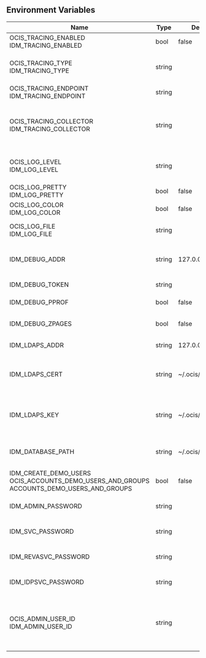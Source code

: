 ## Environment Variables

| Name | Type | Default Value | Description |
|------|------|---------------|-------------|
| OCIS_TRACING_ENABLED<br/>IDM_TRACING_ENABLED | bool | false | Activates tracing.|
| OCIS_TRACING_TYPE<br/>IDM_TRACING_TYPE | string |  | The type of tracing. Defaults to "", which is the same as "jaeger". Allowed tracing types are "jaeger" and "" as of now.|
| OCIS_TRACING_ENDPOINT<br/>IDM_TRACING_ENDPOINT | string |  | The endpoint of the tracing agent.|
| OCIS_TRACING_COLLECTOR<br/>IDM_TRACING_COLLECTOR | string |  | The HTTP endpoint for sending spans directly to a collector, i.e. http://jaeger-collector:14268/api/traces. Only used if the tracing endpoint is unset.|
| OCIS_LOG_LEVEL<br/>IDM_LOG_LEVEL | string |  | The log level. Valid values are: "panic", "fatal", "error", "warn", "info", "debug", "trace".|
| OCIS_LOG_PRETTY<br/>IDM_LOG_PRETTY | bool | false | Activates pretty log output.|
| OCIS_LOG_COLOR<br/>IDM_LOG_COLOR | bool | false | Activates colorized log output.|
| OCIS_LOG_FILE<br/>IDM_LOG_FILE | string |  | The path to the log file. Activates logging to this file if set.|
| IDM_DEBUG_ADDR | string | 127.0.0.1:9239 | Bind address of the debug server, where metrics, health, config and debug endpoints will be exposed.|
| IDM_DEBUG_TOKEN | string |  | Token to secure the metrics endpoint.|
| IDM_DEBUG_PPROF | bool | false | Enables pprof, which can be used for profiling.|
| IDM_DEBUG_ZPAGES | bool | false | Enables zpages, which can be used for collecting and viewing in-memory traces.|
| IDM_LDAPS_ADDR | string | 127.0.0.1:9235 | Listen address for the LDAPS listener (ip-addr:port).|
| IDM_LDAPS_CERT | string | ~/.ocis/idm/ldap.crt | File name of the TLS server certificate for the LDAPS listener. If not defined, the root directory derives from $OCIS_BASE_DATA_PATH:/idm.|
| IDM_LDAPS_KEY | string | ~/.ocis/idm/ldap.key | File name for the TLS certificate key for the server certificate. If not defined, the root directory derives from $OCIS_BASE_DATA_PATH:/idm.|
| IDM_DATABASE_PATH | string | ~/.ocis/idm/ocis.boltdb | Full path to the IDM backend database. If not defined, the root directory derives from $OCIS_BASE_DATA_PATH:/idm.|
| IDM_CREATE_DEMO_USERS<br/>OCIS_ACCOUNTS_DEMO_USERS_AND_GROUPS<br/>ACCOUNTS_DEMO_USERS_AND_GROUPS | bool | false | Flag to enable or disable the creation of the demo users.|
| IDM_ADMIN_PASSWORD | string |  | Password to set for the oCIS "admin" user. Either cleartext or an argon2id hash.|
| IDM_SVC_PASSWORD | string |  | Password to set for the "idm" service user. Either cleartext or an argon2id hash.|
| IDM_REVASVC_PASSWORD | string |  | Password to set for the "reva" service user. Either cleartext or an argon2id hash.|
| IDM_IDPSVC_PASSWORD | string |  | Password to set for the "idp" service user. Either cleartext or an argon2id hash.|
| OCIS_ADMIN_USER_ID<br/>IDM_ADMIN_USER_ID | string |  | ID of the user that should receive admin privileges. Consider that the UUID can be encoded in some LDAP deployment configurations like in .ldif files. These need to be decoded beforehand.|